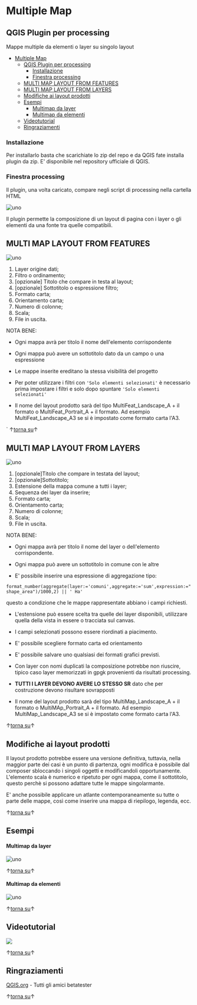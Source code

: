 # Multiple Map
## QGIS Plugin per processing

Mappe multiple da elementi o layer su singolo layout
<!-- TOC -->

- [Multiple Map](#multiple-map)
  - [QGIS Plugin per processing](#qgis-plugin-per-processing)
    - [Installazione](#installazione)
    - [Finestra processing](#finestra-processing)
  - [MULTI MAP LAYOUT FROM FEATURES](#multi-map-layout-from-features)
  - [MULTI MAP LAYOUT FROM LAYERS](#multi-map-layout-from-layers)
  - [Modifiche ai layout prodotti](#modifiche-ai-layout-prodotti)
  - [Esempi](#esempi)
      - [Multimap da layer](#multimap-da-layer)
      - [Multimap da elementi](#multimap-da-elementi)
  - [Videotutorial](#videotutorial)
  - [Ringraziamenti](#ringraziamenti)

<!-- /TOC -->

### Installazione
Per installarlo basta che scarichiate lo zip del repo e da QGIS fate installa plugin da zip. 
E' disponibile nel repository ufficiale di QGIS.

### Finestra processing
Il plugin, una volta caricato, compare negli script di processing nella cartella HTML

![uno](images/Processing.PNG)

Il plugin permette la composizione di un layout di pagina con i layer o gli elementi da una fonte tra quelle compatibili.

## MULTI MAP LAYOUT FROM FEATURES

![uno](images/MMfeatures_annotata.PNG)

1. Layer origine dati;
2. Filtro o ordinamento;
3. [opzionale] Titolo che compare in testa al layout;
4. [opzionale] Sottotitolo o espressione filtro;
5. Formato carta;
6. Orientamento carta;
7. Numero di colonne;
8. Scala;
9. File in uscita.

NOTA BENE: 

* Ogni mappa avrà per titolo il nome dell'elemento corrispondente

* Ogni mappa può avere un sottotitolo dato da un campo o una espressione
  
* Le mappe inserite ereditano la stessa visibilità del progetto

* Per poter utilizzare i filtri con `'Solo elementi selezionati'` è necessario prima impostare i filtri e solo dopo spuntare `'Solo elementi selezionati'`

* Il nome del layout prodotto sarà del tipo MultiFeat_Landscape_A + il formato o
 MultiFeat_Portrait_A + il formato. Ad esempio MultiFeat_Landscape_A3 se si è impostato come formato carta l'A3.

`
↑[torna su](#multiple-map)↑



## MULTI MAP LAYOUT FROM LAYERS

![uno](images/MMlayers_annotata.PNG)

1. [opzionale]Titolo che compare in testata del layout;
2. [opzionale]Sottotitolo;
3. Estensione della mappa comune a tutti i layer;
4. Sequenza dei layer da inserire;
5. Formato carta;
6. Orientamento carta;
7. Numero di colonne;
8. Scala;
9. File in uscita.

NOTA BENE: 

* Ogni mappa avrà per titolo il nome del layer o dell'elemento corrispondente.

* Ogni mappa può avere un sottotitolo in comune con le altre

* E' possibile inserire una espressione di aggregazione tipo:

 `format_number(aggregate(layer:='comuni',aggregate:='sum',expression:="shape_area")/1000,2) || ' Ha' `

questo a condizione che le mappe rappresentate abbiano i campi richiesti.

* L'estensione può essere scelta tra quelle dei layer disponibili, utilizzare quella della vista in essere o tracciata sul canvas.

* I campi selezionati possono essere riordinati a piacimento.

* E' possibile scegliere formato carta ed orientamento

* E' possibile salvare uno qualsiasi dei formati grafici previsti.

* Con layer con nomi duplicati la composizione potrebbe non riuscire, tipico caso layer memorizzati in gpgk provenienti da risultati processing.

* **TUTTI I LAYER DEVONO AVERE LO STESSO SR** dato che per costruzione devono risultare sovrapposti

* Il nome del layout prodotto sarà del tipo MultiMap_Landscape_A + il formato o
 MultiMAp_Portrait_A + il formato. Ad esempio MultiMap_Landscape_A3 se si è impostato come formato carta l'A3.

↑[torna su](#multiple-map)↑

## Modifiche ai layout prodotti

Il layout prodotto potrebbe essere una versione definitiva, tuttavia, nella maggior parte dei casi è un punto di partenza, ogni modifica è possibile dal composer sbloccando i singoli oggetti e modificandoli opportunamente.
L'elemento scala è numerico e ripetuto per ogni mappa, come il sottotitolo, questo perchè si possono adattare tutte le mappe singolarmante.

E' anche possibile applicare un atlante contemporaneamente su tutte o parte delle mappe, così come inserire una mappa di riepilogo, legenda, ecc.

↑[torna su](#multiple-map)↑

## Esempi

#### Multimap da layer

![uno](images/Esempio_Feature.PNG)

↑[torna su](#multiple-map)↑

#### Multimap da elementi

![uno](images/Esempio_Layer.PNG)

↑[torna su](#multiple-map)↑

## Videotutorial
[![](https://img.youtube.com/vi/reoXJ7Pmk-I/0.jpg)](https:// "HML with CSS generator")

↑[torna su](#multiple-map)↑

## Ringraziamenti
[QGIS.org](https://www.qgis.org/it/site/) - Tutti gli amici betatester


↑[torna su](#multiple-map)↑
